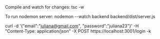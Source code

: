 Compile and watch for changes:
tsc -w

To run nodemon server:
nodemon --watch backend backend/dist/server.js


curl -d '{"email":"juliana@gmail.com", "password":"juliana23"}' -H "Content-Type: application/json" -X POST https://localhost:3001/login -k
